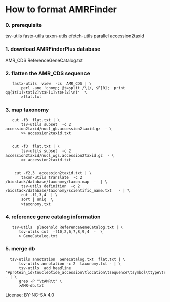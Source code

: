 # How to format AMRFinder

### 0. prerequisite

tsv-utils
fastx-utils
taxon-utils
efetch-utils 
parallel
accession2taxid

### 1. download AMRFinderPlus database

   AMR_CDS
   ReferenceGeneCatalog.txt

### 2. flatten the AMR_CDS sequence

       fastx-utils  view  -cs  AMR_CDS | \
           perl -ane 'chomp; @t=split /\|/, $F[0];  print qq{$t[1]\t$t[2]\t$F[1]\t$F[2]\n}'  \
           >flat.txt

### 3. map taxonomy 

       cut -f3  flat.txt | \
           tsv-utils subset  -c 2  accession2taxid/nucl_gb.accession2taxid.gz  - \
           >> accession2taxid.txt


       cut -f3  flat.txt | \
           tsv-utils subset  -c 2  accession2taxid/nucl_wgs.accession2taxid.gz  - \
           >> accession2taxid.txt


        cut -f2,3  accession2taxid.txt | \
           taxon-utils translate  -c 2  /biostack/database/taxonomy/taxon.map  -  | \
           tsv-utils definition  -c 2 /biostack/database/taxonomy/scientific_name.txt   - | \
           cut -f1,3,4  | \
           sort | uniq  \
           >taxonomy.txt

### 4. reference gene catalog information

       tsv-utils  placehold ReferenceGeneCatalog.txt | \
          tsv-utils cut  -f10,2,6,7,8,9,4  -  \
          > GeneCatalog.txt

### 5. merge db


      tsv-utils annotation  GeneCatalog.txt  flat.txt | \
          tsv-utils annotation -c 2  taxonomy.txt - | \
          tsv-utils  add_headline  "#protein_id\tnucleotide_accession\tlocation\tsequence\tsymbol\ttype\tsubtype\tclass\tsubclass\tproduct_name\tspecies\tlineage" - | \
          grep -P "\tAMR\t" \
          >AMR-db.txt

License: BY-NC-SA 4.0
